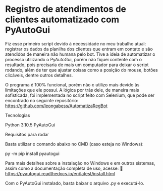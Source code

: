 # Registro de atendimentos de clientes automatizado com PyAutoGui

Fiz esse primeiro script devido à necessidade no meu trabalho atual: registrar os dados da planilha dos clientes que entram em contato e são atendidos de maneira não humana pelo bot. Tive a ideia de automatizar o processo utilizando o PyAutoGui, porém não fiquei contente com o resultado, pois precisaria de mais um computador para deixar o script rodando, além de ter que ajustar coisas como a posição do mouse, botões clicáveis, dentre outros detalhes.

O programa é 100% funcional, porém não o utilizo mais devido às limitações que ele possui. A lógica por trás dele, de maneira mais sofisticada, foi implementada no script feito com Selenium, que pode ser encontrado no seguinte repositório: https://github.com/leongabess/AutomatizaRegBot


Tecnologias

Python 3.10.5
PyAutoGui


Requisitos para rodar

Basta utilizar o comando abaixo no CMD (caso esteja no Windows):

py -m pip install pyautogui


Para mais detalhes sobre a instalação no Windows e em outros sistemas, assim como a documentação completa de uso, acesse:
🔗 https://pyautogui.readthedocs.io/en/latest/install.html

Com o PyAutoGui instalado, basta baixar o arquivo .py e executá-lo.
